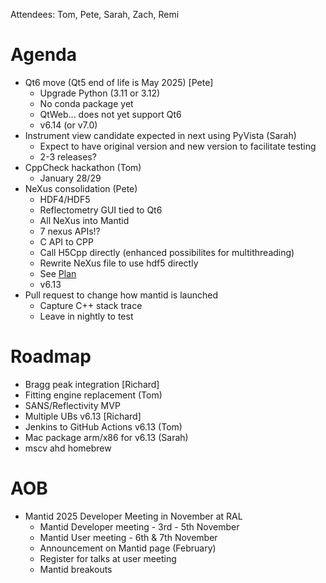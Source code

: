 Attendees: Tom, Pete, Sarah, Zach, Remi

# Agenda

- Qt6 move (Qt5 end of life is May 2025) [Pete]
  - Upgrade Python (3.11 or 3.12)
  - No conda package yet
  - QtWeb... does not yet support Qt6
  - v6.14 (or v7.0)
- Instrument view candidate expected in next using PyVista (Sarah)
  - Expect to have original version and new version to facilitate testing
  - 2-3 releases?
- CppCheck hackathon (Tom)
  - January 28/29
- NeXus consolidation (Pete)
  - HDF4/HDF5
  - Reflectometry GUI tied to Qt6
  - All NeXus into Mantid
  - 7 nexus APIs!?
  - C API to CPP
  - Call H5Cpp directly (enhanced possibilites for multithreading)
  - Rewrite NeXus file to use hdf5 directly
  - See [Plan](https://github.com/mantidproject/mantid/issues/38332)
  - v6.13
- Pull request to change how mantid is launched
   - Capture C++ stack trace
   - Leave in nightly to test

# Roadmap
- Bragg peak integration [Richard]
- Fitting engine replacement (Tom)
- SANS/Reflectivity MVP
- Multiple UBs v6.13 [Richard]
- Jenkins to GitHub Actions v6.13 (Tom)
- Mac package arm/x86 for v6.13 (Sarah)
- mscv ahd homebrew

# AOB
- Mantid 2025 Developer Meeting in November at RAL
  - Mantid Developer meeting - 3rd - 5th November
  - Mantid User meeting - 6th & 7th November
  - Announcement on Mantid page (February)
  - Register for talks at user meeting
  - Mantid breakouts
